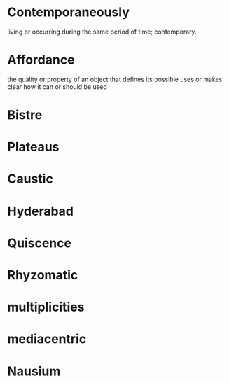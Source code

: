 # Contemporaneously
living or occurring during the same period of time; contemporary.
# Affordance
the quality or property of an object that defines its possible uses or makes clear how it can or should be used
# Bistre
# Plateaus
# Caustic
# Hyderabad
# Quiscence
# Rhyzomatic
# multiplicities
# mediacentric
# Nausium
